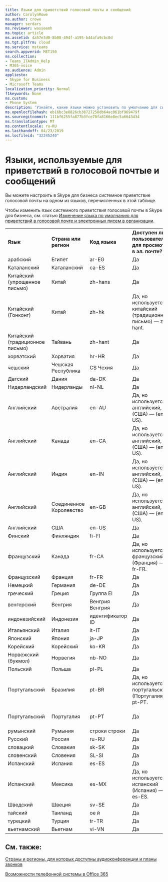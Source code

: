 ```yaml
---
title: Языки для приветствий голосовой почты и сообщений
author: CarolynRowe
ms.author: crowe
manager: serdars
ms.reviewer: wasseemh
ms.topic: article
ms.assetid: 4a57e3d0-8b08-494f-a195-b44afa9cbc0d
ms.tgt.pltfrm: cloud
ms.service: msteams
search.appverid: MET150
ms.collection:
- Teams_ITAdmin_Help
- M365-voice
ms.audience: Admin
appliesto:
- Skype for Business
- Microsoft Teams
localization_priority: Normal
f1keywords: None
ms.custom:
- Phone System
description: 'Узнайте, какие языки можно установить по умолчанию для системных сообщений в Skype для бизнеса. '
ms.openlocfilehash: eb16bc3e8826cb38727258db64ac061bf969479f
ms.sourcegitcommit: 111bf6255fa877b3fce70fa8166e8ec5a6643434
ms.translationtype: MT
ms.contentlocale: ru-RU
ms.lasthandoff: 04/23/2019
ms.locfileid: "32245240"
---
```

# <a name="languages-for-voicemail-greetings-and-messages"></a>Языки, используемые для приветствий в голосовой почтые и сообщений

Вы можете настроить в Skype для бизнеса системное приветствие голосовой почты на одном из языков, перечисленных в этой таблице.
  
Чтобы изменить язык системного приветствия голосовой почты в Skype для бизнеса, см. статью [Изменение языка по умолчанию для приветствий в голосовой почте и электронных писем в организации](change-the-default-language-for-greetings-and-emails.md).
  
|||||||
|:-----|:-----|:-----|:-----|:-----|:-----|
|**Язык** <br/> |**Страна или регион** <br/> |**Код языка** <br/> |**Доступен ли пользователям для просмотра в эл. почте?** <br/> |**Доступен ли при звонке пользователя?** <br/> |**Доступно ли транскрибирование?** <br/> |
|арабский <br/> |Египет  <br/> |ar-EG  <br/> |Да  <br/> |Да  <br/> |Да   <br/> |
|Каталанский  <br/> |Каталанский  <br/> |ca-ES  <br/> |Да  <br/> |Да  <br/> |Да  <br/> |
|Китайский (упрощенное письмо)  <br/> |Китай  <br/> |zh-hans  <br/> |Да   <br/> |Да  <br/> |Да   <br/> |
|Китайский (Гонконг)  <br/> |Китай  <br/> |zh-hk  <br/> |Да, но используется китайский (традиционное письмо) — zh-hant.  <br/> | Да <br/> |Да, но используется китайский, (традиционное письмо) — (zh-hant).  <br/> |
|Китайский (традиционное письмо)  <br/> |Тайвань  <br/> |zh-hant  <br/> |Да  <br/> |Да  <br/> |Нет  <br/> |
|хорватский<br/> |Хорватия  <br/> |hr-HR  <br/> |Да  <br/> |Да  <br/> |Да   <br/> |
|чешский <br/> |Чешская Республика  <br/> |CS Чехия  <br/> |Да   <br/> |Да  <br/> |Да   <br/> |
|Датский  <br/> |Дания  <br/> |da-DK  <br/> |Да   <br/> |Да  <br/> |Нет  <br/> |
|Нидерландский  <br/> |Нидерланды  <br/> |nl-NL  <br/> |Да  <br/> |Да  <br/> |Нет  <br/> |
|Английский  <br/> |Австралия  <br/> |en-AU  <br/> |Да, но используется английский, (США) — (en-US).  <br/> |Да  <br/> |Да, но используется английский, (США) — (en-US).  <br/> |
|Английский  <br/> |Канада  <br/> |en-CA  <br/> |Да, но используется английский, (США) — (en-US).  <br/> |Да  <br/> |Да, но используется английский, (США) — (en-US).  <br/> |
|Английский  <br/> |Индия  <br/> |en-IN  <br/> |Да, но используется английский, (США) — (en-US).  <br/> |Да  <br/> |Да, но используется английский, (США) — (en-US).  <br/> |
|Английский  <br/> |Соединенное Королевство  <br/> |en-GB  <br/> |Да, но используется английский, (США) — (en-US).  <br/> |Да  <br/> |Да, но используется английский, (США) — (en-US).  <br/> |
|Английский  <br/> |США  <br/> |en-US  <br/> |Да  <br/> |Да  <br/> |Да  <br/> |
|Финский  <br/> |Финляндия  <br/> |fi-Fl  <br/> |Да  <br/> |Да  <br/> |Нет  <br/> |
|Французский  <br/> |Канада  <br/> |fr-CA  <br/> |Да, но используется французский (Франция) — fr-FR.  <br/> |Да  <br/> |Да, но используется французский, (Франция) — (fr-FR).  <br/> |
|Французский  <br/> |Франция  <br/> |fr-FR  <br/> |Да  <br/> |Да  <br/> |Да   <br/> |
|Немецкий  <br/> |Германия  <br/> |de-DE  <br/> |Да  <br/> |Да  <br/> |Да   <br/> |
|греческий <br/> |Греция  <br/> |Группа El  <br/> |Да  <br/> |Да  <br/> |Да   <br/> |
|венгерский <br/> |Венгрия  <br/> |Венгрия Венгрия  <br/> |Да  <br/> |Да  <br/> |Да   <br/> |
|индонезийский <br/> |Индонезия  <br/> |идентификатор ID  <br/> |Да   <br/> |Да  <br/> |Да  <br/> |
|Итальянский  <br/> |Италия  <br/> |it-IT  <br/> |Да  <br/> |Да  <br/> |Да  <br/> |
|Японский  <br/> |Япония  <br/> |ja-JP  <br/> |Да  <br/> |Да  <br/> |Да   <br/> |
|Корейский  <br/> |Корейский  <br/> |ko-KR  <br/> |Да  <br/> |Да  <br/> |Нет  <br/> |
|Норвежский (букмол)  <br/> |Норвегия  <br/> |nb-NO  <br/> |Да   <br/> |Да  <br/> |Нет  <br/> |
|Польский  <br/> |Польша  <br/> |pl-PL  <br/> |Да  <br/> | Да <br/> |Нет  <br/> |
|Португальский  <br/> |Бразилия  <br/> |pt-BR  <br/> |Да, но используется португальский (Португалия) — pt-PT.  <br/> |Да   <br/> |Да   <br/> |
|Португальский  <br/> |Португалия  <br/> |pt-PT  <br/> |Да   <br/> |Да   <br/> |Да, но используется португальский (Бразилия) — pt-BR.  <br/> |
|румынский<br/> |Румыния  <br/> |строки строки  <br/> |Да   <br/> |Да   <br/> |Да   <br/> |
|Русский  <br/> |Россия  <br/> |ru-RU  <br/> |Да   <br/> |Да   <br/> |Нет  <br/> |
|словацкий <br/> |Словакия  <br/> |sk-SK  <br/> |Да   <br/> |Да   <br/> |Да   <br/> |
|словенский <br/> |Словения  <br/> |SL-SI  <br/> |Да   <br/> |Да   <br/> |Да   <br/> |
|Испанский  <br/> |Испания  <br/> |es-ES  <br/> |Да   <br/> |Да   <br/> |Да   <br/> |
|Испанский  <br/> |Мексика  <br/> |es-MX  <br/> |Да, но используется испанский (Испания) — es-ES.  <br/> |Да  <br/> |Да, но используется испанский, (Испания) — (es-ES).  <br/> |
|Шведский  <br/> |Швеция  <br/> |sv-SE  <br/> |Да  <br/> |Да   <br/> |Нет  <br/> |
|тайский <br/> |Таиланд  <br/> |ое й  <br/> |Да   <br/> |Да   <br/> |Да   <br/> |
|турецкий  <br/> |Турция  <br/> |tr-TR  <br/> |Да   <br/> |Да   <br/> |Нет  <br/> |
|вьетнамский <br/> |Вьетнам  <br/> |vi-VN  <br/> |Да   <br/> |Да   <br/> |Да   <br/> |
   
## <a name="related-topics"></a>См. также:
[Страны и регионы, для которых доступны аудиоконференции и планы звонков](country-and-region-availability-for-audio-conferencing-and-calling-plans/country-and-region-availability-for-audio-conferencing-and-calling-plans.md)

[Возможности телефонной системы в Office 365](here-s-what-you-get-with-phone-system.md)
  
  
 